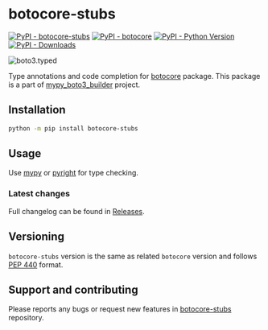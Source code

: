 # botocore-stubs

[![PyPI - botocore-stubs](https://img.shields.io/pypi/v/botocore-stubs.svg?color=blue&label=botocore-stubs)](https://pypi.org/project/botocore-stubs)
[![PyPI - botocore](https://img.shields.io/pypi/v/botocore.svg?color=blue&label=botocore)](https://pypi.org/project/botocore)
[![PyPI - Python Version](https://img.shields.io/pypi/pyversions/botocore-stubs.svg?color=blue)](https://pypi.org/project/botocore-stubs)
[![PyPI - Downloads](https://img.shields.io/pypi/dm/botocore-stubs?color=blue)](https://pypistats.org/packages/botocore-stubs)

![boto3.typed](https://github.com/youtype/mypy_boto3_builder/raw/main/logo.png)

Type annotations and code completion for [botocore](https://pypi.org/project/botocore/) package.
This package is a part of [mypy_boto3_builder](https://github.com/youtype/mypy_boto3_builder) project.

## Installation

```bash
python -m pip install botocore-stubs
```

## Usage

Use [mypy](https://github.com/python/mypy) or [pyright](https://github.com/microsoft/pyright) for type checking.

### Latest changes

Full changelog can be found in [Releases](https://github.com/youtype/botocore-stubs/releases).

## Versioning

`botocore-stubs` version is the same as related `botocore` version and follows
[PEP 440](https://www.python.org/dev/peps/pep-0440/) format.

## Support and contributing

Please reports any bugs or request new features in
[botocore-stubs](https://github.com/youtype/botocore-stubs/issues/) repository.
